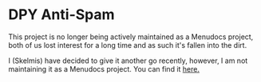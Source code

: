 # DPY Anti-Spam

This project is no longer being actively maintained as a Menudocs project, both of us lost interest for a long time and as such it's fallen into the dirt.

I (Skelmis) have decided to give it another go recently, however, I am not maintaining it as a Menudocs project. You can find it [here.](https://github.com/Skelmis/DPY-Anti-Spam)


